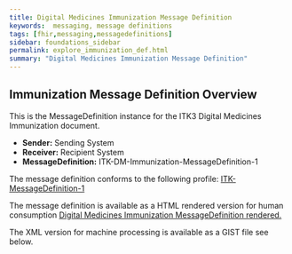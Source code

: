```yaml
---
title: Digital Medicines Immunization Message Definition
keywords:  messaging, message definitions
tags: [fhir,messaging,messagedefinitions]
sidebar: foundations_sidebar
permalink: explore_immunization_def.html
summary: "Digital Medicines Immunization Message Definition"
---
```




## Immunization Message Definition Overview ##

This is the MessageDefinition instance for the ITK3 Digital Medicines Immunization document.

- **Sender:**  Sending System
- **Receiver:** Recipient System
- **MessageDefinition:** ITK-DM-Immunization-MessageDefinition-1

The message definition conforms to the following profile: [ITK-MessageDefinition-1](https://fhir.nhs.uk/STU3/StructureDefinition/ITK-MessageDefinition-1)

The message definition is available as a HTML rendered version for human consumption [Digital Medicines Immunization MessageDefinition rendered.](https://fhir.nhs.uk/STU3/MessageDefinition/ITK-DM-Immunization-MessageDefinition-1) 

The XML version for machine processing is available as a GIST file see below.

<script src="https://gist.github.com/IOPS-DEV/2df98755896805e73c56f2e2164f1ee8.js"></script>

